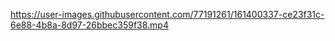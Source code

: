 ​https://user-images.githubusercontent.com/77191261/161400337-ce23f31c-6e88-4b8a-8d97-26bbec359f38.mp4

